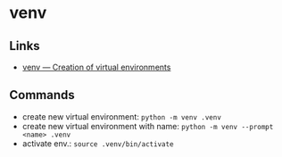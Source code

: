# venv

## Links

- [venv — Creation of virtual environments](https://docs.python.org/3/library/venv.html)

## Commands

- create new virtual environment: `python -m venv .venv`
- create new virtual environment with name: `python -m venv --prompt <name> .venv`
- activate env.: `source .venv/bin/activate`
